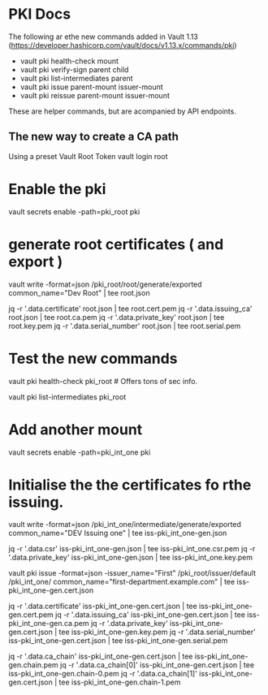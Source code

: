 # PKI Docs 

The following ar ethe new commands added in Vault 1.13 (https://developer.hashicorp.com/vault/docs/v1.13.x/commands/pki)


- vault pki health-check mount
- vault pki verify-sign parent child
- vault pki list-intermediates parent
- vault pki issue parent-mount issuer-mount
- vault pki reissue parent-mount issuer-mount

These are helper commands, but are acompanied by API endpoints.

## The new way to create a CA path

 Using a preset Vault Root Token 
vault login root

# Enable the pki
vault secrets enable -path=pki_root pki

# generate root certificates ( and export )
vault write -format=json /pki_root/root/generate/exported common_name="Dev Root" | tee root.json

jq -r '.data.certificate'   root.json | tee root.cert.pem
jq -r '.data.issuing_ca'    root.json | tee root.ca.pem
jq -r '.data.private_key'   root.json | tee root.key.pem
jq -r '.data.serial_number' root.json | tee root.serial.pem

# Test the new commands 

vault pki health-check pki_root   # Offers tons of sec info.

vault pki list-intermediates pki_root

# Add another mount 

vault secrets enable -path=pki_int_one pki

# Initialise the the certificates fo rthe issuing.
vault write -format=json /pki_int_one/intermediate/generate/exported common_name="DEV Issuing one" | tee iss-pki_int_one-gen.json

jq -r '.data.csr'               iss-pki_int_one-gen.json | tee iss-pki_int_one.csr.pem
jq -r '.data.private_key'       iss-pki_int_one-gen.json | tee iss-pki_int_one.key.pem

vault pki issue -format=json  -issuer_name="First" /pki_root/issuer/default /pki_int_one/ common_name="first-department.example.com" | tee iss-pki_int_one-gen.cert.json

jq -r '.data.certificate'   iss-pki_int_one-gen.cert.json | tee iss-pki_int_one-gen.cert.pem
jq -r '.data.issuing_ca'    iss-pki_int_one-gen.cert.json | tee iss-pki_int_one-gen.ca.pem
jq -r '.data.private_key'   iss-pki_int_one-gen.cert.json | tee iss-pki_int_one-gen.key.pem
jq -r '.data.serial_number' iss-pki_int_one-gen.cert.json | tee iss-pki_int_one-gen.serial.pem

jq -r '.data.ca_chain'      iss-pki_int_one-gen.cert.json | tee iss-pki_int_one-gen.chain.pem
jq -r '.data.ca_chain[0]'   iss-pki_int_one-gen.cert.json | tee iss-pki_int_one-gen.chain-0.pem
jq -r '.data.ca_chain[1]'   iss-pki_int_one-gen.cert.json | tee iss-pki_int_one-gen.chain-1.pem

